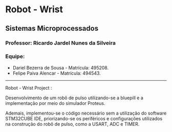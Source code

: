 # **Robot - Wrist**

## **Sistemas Microprocessados**

### Professor: Ricardo Jardel Nunes da Silveira

### Equipe:

- Dariel Bezerra de Sousa - Matrícula: 495208.
- Felipe Paiva Alencar - Matrícula: 494543.

---


Robot - Wrist Project :

Desenvolvimento de um robô de pulso utilizando-se a bluepill e a implementação por meio do simulador Proteus. 

Ademais, implementou-se o código necessário sem a utilização do software STM32CUBE IDE, priorizando-se os periféricos e configurações utilizados na construção do robô de pulso, como a USART, ADC e TIMER.















